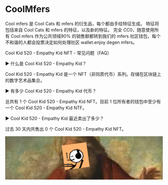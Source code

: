 # CoolMfers

Cool mfers 是 Cool Cats 和 mfers 的衍生品，每个都由手绘特征生成。 特征将包括来自 Cool Cats 和 mfers 的特征，以及新的特征。 完全 CC0，随意使用所有 Cool mfers 作为公共领域90% 的销售额都转到我们的 mfers 社区钱包，每个不和谐的人都会投票决定如何处理社区 wallet.enjoy degen mfers。

Cool Kid 520 - Empathy Kid NFT - 常见问题（FAQ）

▶ 什么是 Cool Kid 520 - Empathy Kid？

Cool Kid 520 - Empathy Kid 是一个 NFT（非同质代币）系列。存储在区块链上的数字艺术品集合。

▶ 有多少 Cool Kid 520 - Empathy Kid 代币？

总共有 1 个 Cool Kid 520 - Empathy Kid NFT。目前 1 位所有者的钱包中至少有一个 Cool Kid 520 - Empathy Kid NTF。

▶ Cool Kid 520 - Empathy Kid 最近卖出了多少？

过去 30 天内共售出 0 个 Cool Kid 520 - Empathy Kid NFT。

![NFT](unnamed.png)


